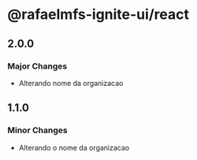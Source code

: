 # @rafaelmfs-ignite-ui/react

## 2.0.0

### Major Changes

- Alterando nome da organizacao

## 1.1.0

### Minor Changes

- Alterando o nome da organizacao
